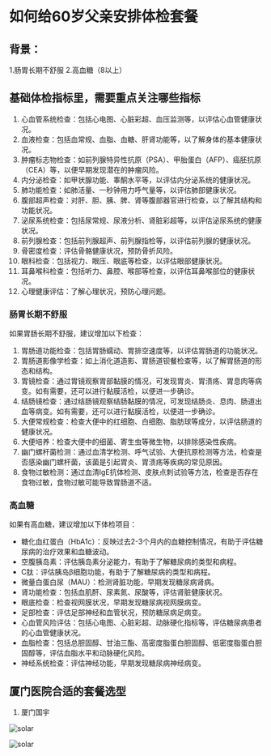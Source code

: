 # 如何给60岁父亲安排体检套餐

## 背景：
1.肠胃长期不舒服
2.高血糖（8以上）

## 基础体检指标里，需要重点关注哪些指标
1. 心血管系统检查：包括心电图、心脏彩超、血压监测等，以评估心血管健康状况。
2. 血液检查：包括血常规、血脂、血糖、肝肾功能等，以了解身体的基本健康状况。
3. 肿瘤标志物检查：如前列腺特异性抗原（PSA）、甲胎蛋白（AFP）、癌胚抗原（CEA）等，以便早期发现潜在的肿瘤风险。
4. 内分泌检查：如甲状腺功能、睾酮水平等，以评估内分泌系统的健康状况。
5. 肺功能检查：如肺活量、一秒钟用力呼气量等，以评估肺部健康状况。
6. 腹部超声检查：对肝、胆、胰、脾、肾等腹部器官进行检查，以了解其结构和功能状况。
7. 泌尿系统检查：包括尿常规、尿液分析、肾脏彩超等，以评估泌尿系统的健康状况。
8. 前列腺检查：包括前列腺超声、前列腺指检等，以评估前列腺的健康状况。
9. 骨密度检查：评估骨骼健康状况，预防骨折风险。
10. 眼科检查：包括视力、眼压、眼底等检查，以评估眼部健康状况。
11. 耳鼻喉科检查：包括听力、鼻腔、喉部等检查，以评估耳鼻喉部位的健康状况。
12. 心理健康评估：了解心理状况，预防心理问题。

### 肠胃长期不舒服
如果胃肠长期不舒服，建议增加以下检查：

1. 胃肠道功能检查：包括胃肠蠕动、胃排空速度等，以评估胃肠道的功能状况。
2. 胃肠道影像学检查：如上消化道造影、胃肠道钡餐检查等，以了解胃肠道的形态和结构。
3. 胃镜检查：通过胃镜观察胃部黏膜的情况，可发现胃炎、胃溃疡、胃息肉等病变。如有需要，还可以进行黏膜活检，以便进一步确诊。
4. 结肠镜检查：通过结肠镜观察结肠黏膜的情况，可发现结肠炎、息肉、肠道出血等病变。如有需要，还可以进行黏膜活检，以便进一步确诊。
5. 大便常规检查：检查大便中的红细胞、白细胞、脂肪球等成分，以评估肠道的健康状况。
6. 大便培养：检查大便中的细菌、寄生虫等微生物，以排除感染性疾病。
7. 幽门螺杆菌检测：通过血清学检测、呼气试验、大便抗原检测等方法，检查是否感染幽门螺杆菌，该菌是引起胃炎、胃溃疡等疾病的常见原因。
8. 食物过敏检测：通过血清IgE抗体检测、皮肤点刺试验等方法，检查是否存在食物过敏，食物过敏可能导致胃肠道不适。

### 高血糖
如果有高血糖，建议增加以下体检项目：

* 糖化血红蛋白（HbA1c）：反映过去2-3个月内的血糖控制情况，有助于评估糖尿病的治疗效果和血糖波动。
* 空腹胰岛素：评估胰岛素分泌能力，有助于了解糖尿病的类型和病程。
* C肽：评估胰岛β细胞功能，有助于了解糖尿病的类型和病程。
* 微量白蛋白尿（MAU）：检测肾脏功能，早期发现糖尿病肾病。
* 肾功能检查：包括血肌酐、尿素氮、尿酸等，评估肾脏健康状况。
* 眼底检查：检查视网膜状况，早期发现糖尿病视网膜病变。
* 足部检查：评估足部神经和血管状况，预防糖尿病足病变。
* 心血管风险评估：包括心电图、心脏彩超、动脉硬化指标等，评估糖尿病患者的心血管健康状况。
* 血脂检查：包括总胆固醇、甘油三酯、高密度脂蛋白胆固醇、低密度脂蛋白胆固醇等，评估血脂水平和动脉硬化风险。
* 神经系统检查：评估神经功能，早期发现糖尿病神经病变。

## 厦门医院合适的套餐选型

1. 厦门国宇 

![solar](/img/a1.jpg)

![solar](/img/a2.jpg)

